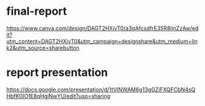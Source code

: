 # final-report
https://www.canva.com/design/DAGT2HXivT0/a3qAfcsdfrE35R8linZzAw/edit?utm_content=DAGT2HXivT0&utm_campaign=designshare&utm_medium=link2&utm_source=sharebutton
# report presentation
https://docs.google.com/presentation/d/1tVINWAM6g13gGZiFXQFCbN4sQHbfK0IO1E8qHgjNwYU/edit?usp=sharing